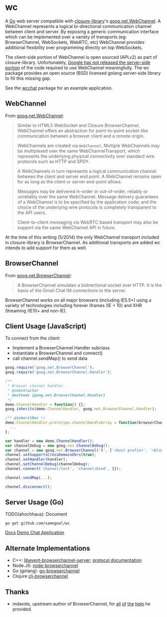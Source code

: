 wc
============

A [Go](http://golang.org/) web server compatible with
[closure-library](https://github.com/google/closure-library)'s
[goog.net.WebChannel](https://github.com/google/closure-library/blob/master/closure/goog/labs/net/webchannel.js).
A WebChannel represents a logical bi-directional communication channel between
client and server. By exposing a generic communication interface which can be
implemented over a variety of transports (eg: BrowserChannel, WebSockets,
WebRTC, etc) WebChannel provides additional flexibility over programming
directly on top WebSockets.

The client-side portion of WebChannel is open sourced (APLv2) as part of
closure-library. Unfortunately, [Google has not released the server-side
portion](http://books.google.com/books?id=p7uyWPcVGZsC&pg=PA179) of the
code required to use WebChannel meaningfully. The wc package provides an
open source (BSD) licensed golang server-side library to fill this missing gap.

See the [wcchat](https://github.com/samegoal/wcchat) package for an example
application.

WebChannel
----------

From [goog.net.WebChannel](https://github.com/google/closure-library/blob/master/closure/goog/labs/net/webchannel.js#L16):

> Similar to HTML5 WebSocket and Closure BrowserChannel, WebChannel
> offers an abstraction for point-to-point socket-like communication between
> a browser client and a remote origin.
>
> WebChannels are created via <code>WebChannel</code>. Multiple WebChannels
> may be multiplexed over the same WebChannelTransport, which represents
> the underlying physical connectivity over standard wire protocols
> such as HTTP and SPDY.
>
> A WebChannels in turn represents a logical communication channel between
> the client and server end point. A WebChannel remains open for
> as long as the client or server end-point allows.
>
> Messages may be delivered in-order or out-of-order, reliably or unreliably
> over the same WebChannel. Message delivery guarantees of a WebChannel is
> to be specified by the application code; and the choice of the
> underlying wire protocols is completely transparent to the API users.
>
> Client-to-client messaging via WebRTC based transport may also be support
> via the same WebChannel API in future.

At the time of this writing (5/2014) the only WebChannel transport included
in closure-library is BrowserChannel. As additional transports are added
wc intends to add support for them as well.

BrowserChannel
--------------

From [goog.net.BrowserChannel](https://github.com/google/closure-library/blob/master/closure/goog/net/browserchannel.js#L16):

> A BrowserChannel simulates a bidirectional socket over HTTP. It is the
> basis of the Gmail Chat IM connections to the server.

BrowserChannel works on all major browsers (including IE5.5+) using a variety
of technologies including forever iframes (IE < 10) and XHR Streaming (IE10+
and non-IE).

Client Usage (JavaScript)
-------------------------

To connect from the client:

  * Implement a BrowserChannel.Handler subclass
  * Instantiate a BrowserChannel and connect()
  * call channel.sendMap() to send data


```javascript
goog.require('goog.net.BrowserChannel');
goog.require('goog.net.BrowserChannel.Handler');

/**
 * Browser channel handler.
 * @constructor
 * @extends {goog.net.BrowserChannel.Handler}
 */
demo.ChannelHandler = function() {};
goog.inherits(demo.ChannelHandler, goog.net.BrowserChannel.Handler);

/** @inheritDoc */
demo.ChannelHandler.prototype.channelHandleArray = function(browserChannel, array) {
  ...
};

var handler = new demo.ChannelHandler();
var channelDebug = new goog.net.ChannelDebug();
var channel = new goog.net.BrowserChannel('8', ['<host prefix>', '<blocked prefix>']);
channel.setSupportsCrossDomainXhrs(true);
channel.setHandler(handler);
channel.setChannelDebug(channelDebug);
channel.connect('channel/test', 'channel/bind', {});

channel.sendMap(...);

channel.disconnect();
```

Server Usage (Go)
-----------------

TODO(ahochhaus): Document

```
go get github.com/samegoal/wc
```

[Docs](https://godoc.org/github.com/samegoal/wc)
[Demo Chat Application](https://github.com/samegoal/wcchat)

Alternate Implementations
-------------------------

  * C++: [libevent-browserchannel-server](https://code.google.com/p/libevent-browserchannel-server/);
    [protocol documentation](https://code.google.com/p/libevent-browserchannel-server/wiki/BrowserChannelProtocol)
  * Node.JS: [node-browserchannel](https://github.com/josephg/node-browserchannel/)
  * Go (golang): [go-browserchannel](https://github.com/MathieuTurcotte/go-browserchannel)
  * Clojure [clj-browserchannel](https://github.com/thegeez/clj-browserchannel)

Thanks
------

  * mdavids, upstream author of BrowserChannel, for [all](https://groups.google.com/forum/?fromgroups#!topic/closure-library-discuss/0xy-2yPyUII)
  [of](https://groups.google.com/forum/?fromgroups#!topic/closure-library-discuss/b4q1JfrBkjI)
  [the](https://groups.google.com/forum/#!msg/closure-library-discuss/F1mtsUK1NIM/GsrAU7KfS8cJ)
  [help](https://groups.google.com/forum/?fromgroups#!topic/closure-library-discuss/BRs3JSwm3Dc)
  he provided.
